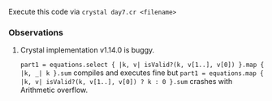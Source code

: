 Execute this code via `crystal day7.cr <filename>`

### Observations

1. Crystal implementation v1.14.0 is buggy.

   `part1 = equations.select { |k, v| isValid?(k, v[1..], v[0]) }.map { |k, _| k }.sum` compiles and executes fine but `part1 = equations.map { |k, v| isValid?(k, v[1..], v[0]) ? k : 0 }.sum` crashes with Arithmetic overflow.

